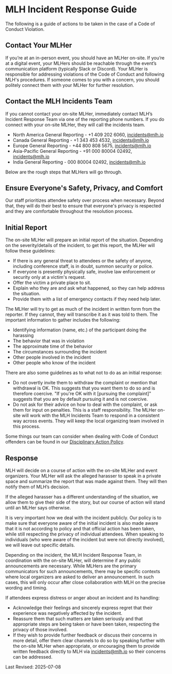 # MLH Incident Response Guide
The following is a guide of actions to be taken in the case of a Code of Conduct Violation.

## Contact Your MLHer
If you’re at an in-person event, you should have an MLHer on-site. If you’re at a digital event, your MLHers should be reachable through the event’s communication platform (typically Slack or Discord). Your MLHer is responsible for addressing violations of the Code of Conduct and following MLH's procedures. If someone comes to you with a concern, you should politely connect them with your MLHer for further resolution. 

## Contact the MLH Incidents Team
If you cannot contact your on-site MLHer, immediately contact MLH’s Incident Response Team via one of the reporting phone numbers. If you do connect with your on-site MLHer, they will call the incidents team. 

- North America General Reporting - +1 409 202 6060, incidents@mlh.io
- Canada General Reporting - +1 343 453 4532, incidents@mlh.io
- Europe General Reporting - +44 800 808 5675, incidents@mlh.io
- Asia-Pacific General Reporting - +91 000 80004 02492, incidents@mlh.io
- India General Reporting - 000 80004 02492, incidents@mlh.io

Below are the rough steps that MLHers will go through. 

## Ensure Everyone's Safety, Privacy, and Comfort
Our staff prioritizes attendee safety over process when necessary. Beyond that, they will do their best to ensure that everyone's privacy is respected and they are comfortable throughout the resolution process. 

## Initial Report
The on-site MLHer will prepare an initial report of the situation. Depending on the severity/details of the incident, to get this report, the MLHer will follow these guidelines:

- If there is any general threat to attendees or the safety of anyone, including conference staff, is in doubt, summon security or police.
- If everyone is presently physically safe, involve law enforcement or security only at a victim's request.
- Offer the victim a private place to sit.
- Explain who they are and ask what happened, so they can help address the situation. 
- Provide them with a list of emergency contacts if they need help later.


The MLHer will try to get as much of the incident in written form from the reporter. If they cannot, they will transcribe it as it was told to them. The important information to gather includes the following:

- Identifying information (name, etc.) of the participant doing the harassing
- The behavior that was in violation
- The approximate time of the behavior
- The circumstances surrounding the incident
- Other people involved in the incident
- Other people who know of the incident

There are also some guidelines as to what not to do as an initial response:

- Do not overtly invite them to withdraw the complaint or mention that withdrawal is OK. This suggests that you want them to do so and is therefore coercive. "If you're OK with it [pursuing the complaint]" suggests that you are by default pursuing it and is not coercive.
- Do not ask for their advice on how to deal with the complaint, or ask them for input on penalties. This is a staff responsibility. The MLHer on-site will work with the MLH Incidents Team to respond in a consistent way across events. They will keep the local organizing team involved in this process. 

Some things our team can consider when dealing with Code of Conduct offenders can be found in our [Disciplinary Action Policy](https://github.com/MLH/mlh-policies/blob/main/disciplinary-action.md).

## Response 
MLH will decide on a course of action with the on-site MLHer and event organizers. Your MLHer will ask the alleged harasser to speak in a private space and summarize the report that was made against them. They will then notify them of MLH’s decision.

If the alleged harasser has a different understanding of the situation, we allow them to give their side of the story, but our course of action will stand until an MLHer says otherwise. 

It is very important how we deal with the incident publicly. Our policy is to make sure that everyone aware of the initial incident is also made aware that it is not according to policy and that official action has been taken, while still respecting the privacy of individual attendees. When speaking to individuals (who were aware of the incident but were not directly involved), we will leave out specific details.

Depending on the incident, the MLH Incident Response Team, in coordination with the on-site MLHer, will determine if any public announcements are necessary. While MLHers are the primary communicators for such announcements, there may be specific contexts where local organizers are asked to deliver an announcement. In such cases, this will only occur after close collaboration with MLH on the precise wording and timing.

If attendees express distress or anger about an incident and its handling:
- Acknowledge their feelings and sincerely express regret that their experience was negatively affected by the incident.
- Reassure them that such matters are taken seriously and that appropriate steps are being taken or have been taken, respecting the privacy of those involved.
- If they wish to provide further feedback or discuss their concerns in more detail, offer them clear channels to do so by speaking further with the on-site MLHer when appropriate, or encouraging them to provide written feedback directly to MLH via incidents@mlh.io so their concerns can be addressed.

Last Revised: 2025-07-08
